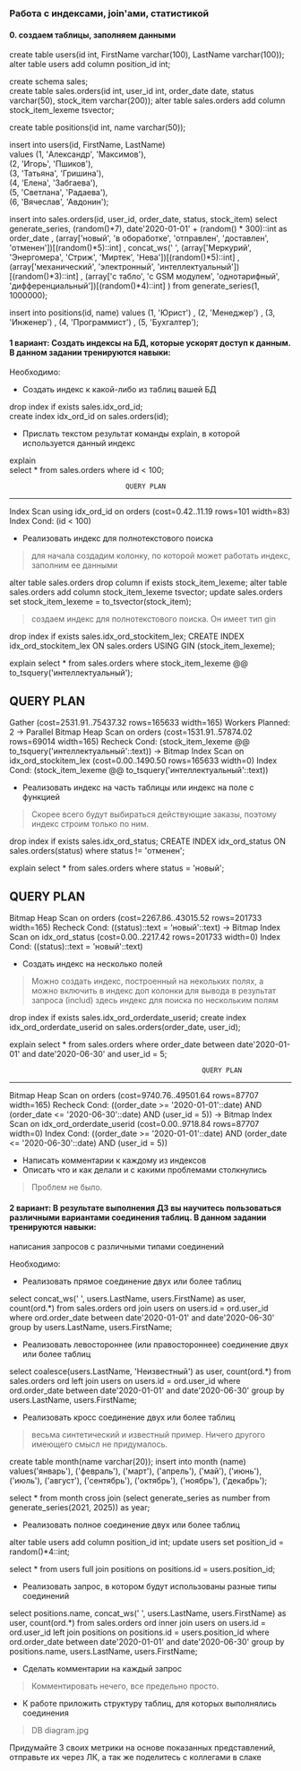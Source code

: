 ### Работа с индексами, join'ами, статистикой

#### 0. создаем таблицы, заполняем данными

create table users(id int, FirstName varchar(100), LastName varchar(100)); 
alter table users add column position_id int;

create schema sales;  
create table sales.orders(id int, user_id int, order_date date, status varchar(50), stock_item varchar(200)); 
alter table sales.orders add column stock_item_lexeme tsvector;

create table positions(id int, name varchar(50));

insert into users(id, FirstName, LastName)  
values (1, 'Александр', 'Максимов'),  
       (2, 'Игорь', 'Пшиков'),  
       (3, 'Татьяна', 'Гришина'),  
       (4, 'Елена', 'Забгаева'),  
       (5, 'Светлана', 'Радаева'),  
       (6, 'Вячеслав', 'Авдонин');  
	   
	   
insert into sales.orders(id, user_id, order_date, status, stock_item)
select generate_series, (random()*7), date'2020-01-01' + (random() * 300)::int as order_date
       , (array['новый', 'в обоработке', 'отправлен', 'доставлен', 'отменен'])[(random()*5)::int]
	   , concat_ws(' ', (array['Меркурий', 'Энергомера', 'Стриж', 'Миртек', 'Нева'])[(random()*5)::int]
           , (array['механический', 'электронный', 'интеллектуальный'])[(random()*3)::int]
           , (array['с табло', 'с GSM модулем', 'однотарифный', 'дифференциальный'])[(random()*4)::int]
		   )
from generate_series(1, 1000000);

insert into positions(id, name)
values (1, 'Юрист')
	, (2, 'Менеджер')
	, (3, 'Инженер')
	, (4, 'Программист')
	, (5, 'Бухгалтер');

#### 1 вариант: Создать индексы на БД, которые ускорят доступ к данным. В данном задании тренируются навыки:

Необходимо:

-  Создать индекс к какой-либо из таблиц вашей БД

drop index if exists sales.idx_ord_id;  
create index idx_ord_id on sales.orders(id);

-  Прислать текстом результат команды explain, в которой используется данный индекс

explain  
select * from sales.orders where id < 100;

                                 QUERY PLAN
-----------------------------------------------------------------------------
 Index Scan using idx_ord_id on orders  (cost=0.42..11.19 rows=101 width=83)
   Index Cond: (id < 100)

- Реализовать индекс для полнотекстового поиска

> для начала создадим колонку, по которой может работать индекс, заполним ее данными

alter table sales.orders drop column if exists stock_item_lexeme;
alter table sales.orders add column stock_item_lexeme tsvector;
update sales.orders
set stock_item_lexeme = to_tsvector(stock_item);

> создаем индекс для полнотекстового поиска. Он имеет тип gin

drop index if exists sales.idx_ord_stockitem_lex;
CREATE INDEX idx_ord_stockitem_lex ON sales.orders USING GIN (stock_item_lexeme);

explain
select *
from sales.orders
where stock_item_lexeme @@ to_tsquery('интеллектуальный');

 QUERY PLAN                          
--------------------------------------------------------------------------------------------------
 Gather  (cost=2531.91..75437.32 rows=165633 width=165)
   Workers Planned: 2
   ->  Parallel Bitmap Heap Scan on orders  (cost=1531.91..57874.02 rows=69014 width=165)
         Recheck Cond: (stock_item_lexeme @@ to_tsquery('интеллектуальный'::text))
         ->  Bitmap Index Scan on idx_ord_stockitem_lex  (cost=0.00..1490.50 rows=165633 width=0)
               Index Cond: (stock_item_lexeme @@ to_tsquery('интеллектуальный'::text))

- Реализовать индекс на часть таблицы или индекс на поле с функцией

> Скорее всего будут выбираться действующие заказы, поэтому индекс строим только по ним.

drop index if exists sales.idx_ord_status;
CREATE INDEX idx_ord_status ON sales.orders(status) where status != 'отменен';

explain
select * from sales.orders where status = 'новый';

  QUERY PLAN                                 
-------------------------------------------------------------------------------------
 Bitmap Heap Scan on orders  (cost=2267.86..43015.52 rows=201733 width=165)
   Recheck Cond: ((status)::text = 'новый'::text)
   ->  Bitmap Index Scan on idx_ord_status  (cost=0.00..2217.42 rows=201733 width=0)
         Index Cond: ((status)::text = 'новый'::text)

- Создать индекс на несколько полей

> Можно создать индекс, построенный на некольких полях, а можно включить в индекс доп колонки для вывода в результат запроса (includ)
> здесь индекс для поиска по нескольким полям

drop index if exists sales.idx_ord_orderdate_userid;
create index idx_ord_orderdate_userid on sales.orders(order_date, user_id);

explain
select * from sales.orders where order_date between date'2020-01-01' and date'2020-06-30' and user_id = 5;

                                                    QUERY PLAN                  
-------------------------------------------------------------------------------------------------------------------
 Bitmap Heap Scan on orders  (cost=9740.76..49501.64 rows=87707 width=165)
   Recheck Cond: ((order_date >= '2020-01-01'::date) AND (order_date <= '2020-06-30'::date) AND (user_id = 5))
   ->  Bitmap Index Scan on idx_ord_orderdate_userid  (cost=0.00..9718.84 rows=87707 width=0)
         Index Cond: ((order_date >= '2020-01-01'::date) AND (order_date <= '2020-06-30'::date) AND (user_id = 5))

- Написать комментарии к каждому из индексов
- Описать что и как делали и с какими проблемами столкнулись

> Проблем не было.

#### 2 вариант: В результате выполнения ДЗ вы научитесь пользоваться различными вариантами соединения таблиц. В данном задании тренируются навыки:
написания запросов с различными типами соединений

Необходимо:

- Реализовать прямое соединение двух или более таблиц

select concat_ws(' ', users.LastName, users.FirstName) as user, count(ord.*)
from sales.orders ord
join users on users.id = ord.user_id
where ord.order_date between date'2020-01-01' and date'2020-06-30'
group by users.LastName, users.FirstName;

- Реализовать левостороннее (или правостороннее) соединение двух или более таблиц

select coalesce(users.LastName, 'Неизвестный') as user, count(ord.*)
from sales.orders ord
left join users on users.id = ord.user_id
where ord.order_date between date'2020-01-01' and date'2020-06-30'
group by users.LastName, users.FirstName;

- Реализовать кросс соединение двух или более таблиц

> весьма синтетический и известный пример. Ничего другого имеющего смысл не придумалось.

create table month(name varchar(20));
insert into month (name)
values('январь'), ('февраль'), ('март'), ('апрель'), ('май'), ('июнь'), ('июль'), ('август'), ('сентябрь'),
 ('октябрь'), ('ноябрь'), ('декабрь');

select *
from month
cross join (select generate_series as number
              from generate_series(2021, 2025)) as year;

- Реализовать полное соединение двух или более таблиц
	
alter table users add column position_id int;
update users
set position_id = random()*4::int;

select *
from users
full join positions on positions.id = users.position_id;
	
- Реализовать запрос, в котором будут использованы разные типы соединений

select positions.name, concat_ws(' ', users.LastName, users.FirstName) as user, count(ord.*)
from sales.orders ord
inner join users on users.id = ord.user_id
left join positions on positions.id = users.position_id
where ord.order_date between date'2020-01-01' and date'2020-06-30'
group by positions.name, users.LastName, users.FirstName;

- Сделать комментарии на каждый запрос

> Комментировать нечего, все предельно просто.

- К работе приложить структуру таблиц, для которых выполнялись соединения

> DB diagram.jpg

Придумайте 3 своих метрики на основе показанных представлений, отправьте их через ЛК, а так же поделитесь с коллегами в слаке
